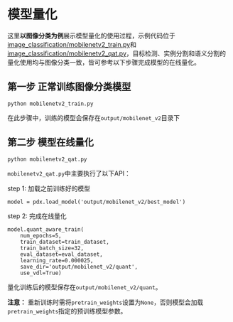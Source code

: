 # 模型量化


这里**以图像分类为例**展示模型量化的使用过程，示例代码位于[image_classification/mobilenetv2_train.py](image_classification/mobilenetv2_train.py)和[image_classification/mobilenetv2_qat.py](image_classification/mobilenetv2_qat.py)，目标检测、实例分割和语义分割的量化使用均与图像分类一致，皆可参考以下步骤完成模型的在线量化。


## 第一步 正常训练图像分类模型

```
python mobilenetv2_train.py
```

在此步骤中，训练的模型会保存在`output/mobilenet_v2`目录下


## 第二步 模型在线量化

```
python mobilenetv2_qat.py
```

`mobilenetv2_qat.py`中主要执行了以下API：

step 1: 加载之前训练好的模型


```
model = pdx.load_model('output/mobilenet_v2/best_model')
```

step 2: 完成在线量化

```
model.quant_aware_train(
    num_epochs=5,
    train_dataset=train_dataset,
    train_batch_size=32,
    eval_dataset=eval_dataset,
    learning_rate=0.000025,
    save_dir='output/mobilenet_v2/quant',
    use_vdl=True)
```

量化训练后的模型保存在`output/mobilenet_v2/quant`。

**注意：** 重新训练时需将`pretrain_weights`设置为`None`，否则模型会加载`pretrain_weights`指定的预训练模型参数。
